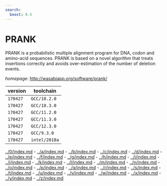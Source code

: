 ```yaml
---
search:
  boost: 0.5
---
```

# PRANK

PRANK is a probabilistic multiple alignment program for DNA,   codon and amino-acid sequences. PRANK is based on a novel algorithm that treats   insertions correctly and avoids over-estimation of the number of deletion events.

*homepage*: <http://wasabiapp.org/software/prank/>

version | toolchain
--------|----------
``170427`` | ``GCC/10.2.0``
``170427`` | ``GCC/10.3.0``
``170427`` | ``GCC/11.2.0``
``170427`` | ``GCC/11.3.0``
``170427`` | ``GCC/12.3.0``
``170427`` | ``GCC/9.3.0``
``170427`` | ``intel/2018a``

[../0/index.md](0) - [../a/index.md](a) - [../b/index.md](b) - [../c/index.md](c) - [../d/index.md](d) - [../e/index.md](e) - [../f/index.md](f) - [../g/index.md](g) - [../h/index.md](h) - [../i/index.md](i) - [../j/index.md](j) - [../k/index.md](k) - [../l/index.md](l) - [../m/index.md](m) - [../n/index.md](n) - [../o/index.md](o) - [../p/index.md](p) - [../q/index.md](q) - [../r/index.md](r) - [../s/index.md](s) - [../t/index.md](t) - [../u/index.md](u) - [../v/index.md](v) - [../w/index.md](w) - [../x/index.md](x) - [../y/index.md](y) - [../z/index.md](z)

